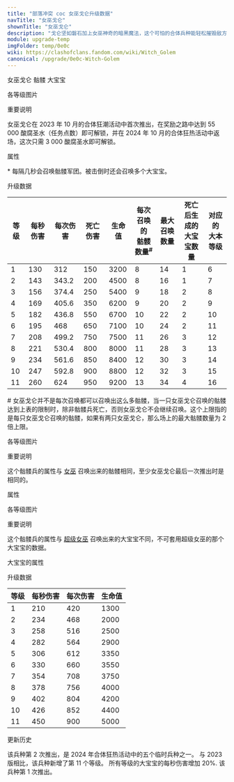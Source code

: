 ```yaml
---
title: "部落冲突 coc 女巫戈仑升级数据"
navTitle: "女巫戈仑"
shownTitle: "女巫戈仑"
description: "戈仑坚如磐石加上女巫神奇的暗黑魔法，这个可怕的合体兵种能轻松摧毁敌方防御！"
module: upgrade-temp
imgFolder: temp/0e0c
wiki: https://clashofclans.fandom.com/wiki/Witch_Golem
canonical: /upgrade/0e0c-Witch-Golem
---
```


<SwitchTabs contentClass="cp-unit-items" :stickyTabs="true" :pageTabs="true">
    <SwitchTab tabId="cp-unit-item-0" :activeTab="true">女巫戈仑</SwitchTab>
    <SwitchTab tabId="cp-unit-item-1">骷髅</SwitchTab>
    <SwitchTab tabId="cp-unit-item-2">大宝宝</SwitchTab>
</SwitchTabs>

<!-- ↓↓↓ 女巫戈仑 ↓↓↓ -->
<SwitchTabGroup id="cp-unit-item-0" class="cp-unit-items">
<UnitInfo :folder="$frontmatter.imgFolder" imgSrc="Witch_Golem_info.png" imgAlt="女巫戈仑"
    description="戈仑坚如磐石加上女巫神奇的暗黑魔法，这个可怕的合体兵种能轻松摧毁敌方防御！" />

<SmallTitle>各等级图片</SmallTitle>

<Panel>
    <UnitImgGroup :folder="$frontmatter.imgFolder">
        <UnitImg imgTitle="所有等级" imgSrc="Witch_Golem1.png" />
    </UnitImgGroup>
</Panel>

<SmallTitle>重要说明</SmallTitle>

女巫戈仑在 2023 年 10 月的合体狂潮活动中首次推出，在奖励之路中达到 55 000 酸腐圣水（任务点数）即可解锁，并在 2024 年 10 月的合体狂热活动中返场，这次只需 3 000 酸腐圣水即可解锁。

<SmallTitle>属性</SmallTitle>

<UnitProperties>
    <UnitProperty pKey="攻击偏好" pValue="防御建筑" />
    <UnitProperty pKey="伤害类型" pValue="范围伤害" />
    <UnitProperty pKey="伤害半径" pValue="0.3 格" />
    <UnitProperty pKey="攻击的目标" pValue="仅地面目标" />
    <UnitProperty pKey="占据人口" pValue="41" />
    <UnitProperty pKey="移动速度" pValue="1.5 格/秒" />
    <UnitProperty pKey="攻击速度" pValue="2.4 秒/次" />
    <UnitProperty pKey="攻击距离" pValue="1 格" />
    <UnitProperty pKey="所需训练营等级" pValue="1" />
    <UnitProperty pKey="所需大本等级" pValue="6" />    
    <UnitProperty pKey="特殊技能" pValue="骷髅灾难<sup>*</sup>" />
    <UnitProperty pKey="召唤骷髅的冷却时间" pValue="7 秒" />
    <UnitProperty pKey="训练时间" pValue="300" trainingSystem="2022" />
</UnitProperties>

\* 每隔几秒会召唤骷髅军团。被击倒时还会召唤多个大宝宝。

<SmallTitle>升级数据</SmallTitle>

<UnitTable>

| 等级 | 每秒伤害 | 每次伤害 | 死亡伤害 | 生命值 |每次召唤的<br>骷髅数量<sup>#</sup>|最大<br>召唤数量|死亡后生成的<br>大宝宝数量|对应的<br>大本等级|
| ---- |  ----   |  ----   |   ---   |  ----  |              ---               |      ---      |           ---          |      ----       |
|   1  |   130   |  312    |   150   |  3200  |                8               |       14      |            1           |        6        |
|   2  |   143   |  343.2  |   200   |  4500  |                8               |       16      |            1           |        7        |
|   3  |   156   |  374.4  |   250   |  5400  |                9               |       18      |            2           |        8        |
|   4  |   169   |  405.6  |   350   |  6200  |                9               |       20      |            2           |        9        |
|   5  |   182   |  436.8  |   550   |  6700  |               10               |       22      |            2           |       10        |
|   6  |   195   |  468    |   650   |  7100  |               10               |       24      |            2           |       11        |
|   7  |   208   |  499.2  |   750   |  7500  |               11               |       26      |            3           |       12        |
|   8  |   221   |  530.4  |   800   |  8000  |               11               |       28      |            3           |       13        |
|   9  |   234   |  561.6  |   850   |  8400  |               12               |       30      |            3           |       14        |
|  10  |   247   |  592.8  |   900   |  8800  |               12               |       32      |            3           |       15        |
|  11  |   260   |  624    |   950   |  9200  |               13               |       34      |            4           |       16        |
</UnitTable>

\# 女巫戈仑并不是每次召唤都可以召唤出这么多骷髅，当一只女巫戈仑召唤的骷髅达到上表的限制时，除非骷髅兵死亡，否则女巫戈仑不会继续召唤。这个上限指的是每只女巫戈仑召唤的骷髅，如果有两只女巫戈仑，那么场上的最大骷髅数量为 2 倍上限。
</SwitchTabGroup>

<!-- ↓↓↓ 骷髅 ↓↓↓ -->
<SwitchTabGroup id="cp-unit-item-1" class="cp-unit-items">
<UnitInfo :folder="$frontmatter.imgFolder" imgSrc="Skeleton_Witch_Golem_info.png" imgAlt="女巫戈仑召唤的骷髅"
    description="这个不死生物本身并不可怕，但它从不单独作战，因为女巫戈仑可以召唤无数骷髅兵来对付敌人！" />

<SmallTitle>各等级图片</SmallTitle>

<Panel>
    <UnitImgGroup :folder="$frontmatter.imgFolder">
        <UnitImg imgTitle="所有等级" imgSrc="Skeleton1.png" />
    </UnitImgGroup>
</Panel>

<SmallTitle>重要说明</SmallTitle>

这个骷髅兵的属性与 [女巫](/upgrade/0084-Witch) 召唤出来的骷髅相同，至少女巫戈仑最后一次推出时是相同的。

<SmallTitle>属性</SmallTitle>

<UnitProperties>
    <UnitProperty pKey="攻击偏好" pValue="无" />
    <UnitProperty pKey="伤害类型" pValue="单体伤害" />
    <UnitProperty pKey="攻击的目标" pValue="仅地面目标" />
    <UnitProperty pKey="移动速度" pValue="3 格/秒" />
    <UnitProperty pKey="攻击速度" pValue="1 秒/次" />
    <UnitProperty pKey="攻击距离" pValue="0.4 格" />
    <UnitProperty pKey="每秒伤害" pValue="25" />
    <UnitProperty pKey="每次伤害" pValue="25" />
    <UnitProperty pKey="生命值" pValue="30" />
</UnitProperties>
</SwitchTabGroup>

<!-- ↓↓↓ 大宝宝 ↓↓↓ -->
<SwitchTabGroup id="cp-unit-item-2" class="cp-unit-items">
<UnitInfo :folder="$frontmatter.imgFolder" imgSrc="Big_Boy_Witch_Golem.png" imgAlt="女巫戈仑召唤的大宝宝"
    description="每天一桶奶，养成大骷髅。大宝宝绝对是史上最大的骷髅兵，但别看他样子吓人，其实他还是个离不开妈妈的宝宝。" />

<SmallTitle>各等级图片</SmallTitle>

<Panel>
    <UnitImgGroup :folder="$frontmatter.imgFolder">
        <UnitImg imgTitle="所有等级" imgSrc="Big_Boy.png" />
    </UnitImgGroup>
</Panel>

<SmallTitle>重要说明</SmallTitle>

这个骷髅兵的属性与 [超级女巫](/upgrade/0605-Super-Witch) 召唤出来的大宝宝不同，不可套用超级女巫的那个大宝宝的数据。

<SmallTitle>大宝宝的属性</SmallTitle>

<UnitProperties>
    <UnitProperty pKey="攻击偏好" pValue="无" />
    <UnitProperty pKey="伤害类型" pValue="单体伤害" />
    <UnitProperty pKey="攻击的目标" pValue="地面和空中目标" />
    <UnitProperty pKey="移动速度" pValue="1.5 格/秒" />
    <UnitProperty pKey="攻击速度" pValue="2 秒/次" />
    <UnitProperty pKey="攻击距离" pValue="1 格" />
</UnitProperties>

<SmallTitle>升级数据</SmallTitle>

<UnitTable>

| 等级 | 每秒伤害 | 每次伤害 | 生命值 |
| ---- |  ----   |  ----   |  ----  |
|   1  |   210   |   420   |  1300  |
|   2  |   234   |   468   |  2000  |
|   3  |   258   |   516   |  2500  |
|   4  |   282   |   564   |  2900  |
|   5  |   306   |   612   |  3350  |
|   6  |   330   |   660   |  3550  |
|   7  |   354   |   708   |  3750  |
|   8  |   378   |   756   |  4000  |
|   9  |   402   |   804   |  4200  |
|  10  |   426   |   852   |  4400  |
|  11  |   450   |   900   |  5000  |
</UnitTable>
</SwitchTabGroup>

<SmallTitle>更新历史</SmallTitle>

<Timeline>
    <TimelineItem date="2024/10/11">
        <TimelineRow>该兵种第 2 次推出，是 2024 年合体狂热活动中的五个临时兵种之一。</TimelineRow>
        <TimelineRow>与 2023 版相比，该兵种新增了第 11 个等级。</TimelineRow>
    </TimelineItem>
    <TimelineItem date="2023/10/20">
        <TimelineRow>所有等级的大宝宝的每秒伤害增加 20%.</TimelineRow>
    </TimelineItem>
    <TimelineItem date="2023/10/13">
        <TimelineRow>该兵种第 1 次推出。</TimelineRow>
    </TimelineItem>
    <TimelineItem :historyBottom="true" />
</Timeline>